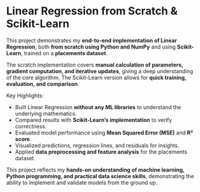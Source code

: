 # Linear Regression from Scratch & Scikit-Learn

This project demonstrates my **end-to-end implementation of Linear Regression**, both **from scratch using Python and NumPy** and using **Scikit-Learn**, trained on a **placements dataset**.  

The scratch implementation covers **manual calculation of parameters, gradient computation, and iterative updates**, giving a deep understanding of the core algorithm. The Scikit-Learn version allows for **quick training, evaluation, and comparison**.  

Key Highlights:  
- Built Linear Regression **without any ML libraries** to understand the underlying mathematics.  
- Compared results with **Scikit-Learn’s implementation** to verify correctness.  
- Evaluated model performance using **Mean Squared Error (MSE)** and **R² score**.  
- Visualized predictions, regression lines, and residuals for insights.  
- Applied **data preprocessing and feature analysis** for the placements dataset.  

This project reflects my **hands-on understanding of machine learning, Python programming, and practical data science skills**, demonstrating the ability to implement and validate models from the ground up.
